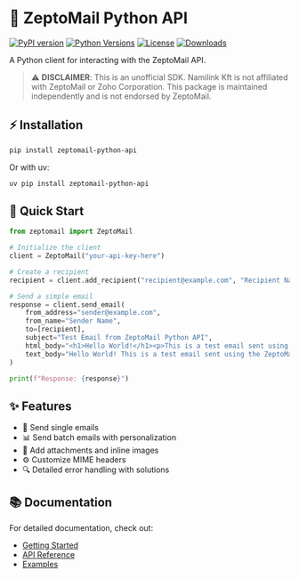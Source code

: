 # 📧 ZeptoMail Python API

[![PyPI version](https://img.shields.io/pypi/v/zeptomail-python-api.svg)](https://pypi.org/project/zeptomail-python-api/)
[![Python Versions](https://img.shields.io/pypi/pyversions/zeptomail-python-api.svg)](https://pypi.org/project/zeptomail-python-api/)
[![License](https://img.shields.io/github/license/NamiLinkLabs/zeptomail-python-api.svg)](https://github.com/NamiLinkLabs/zeptomail-python-api/blob/main/LICENSE)
[![Downloads](https://img.shields.io/pypi/dm/zeptomail-python-api.svg)](https://pypi.org/project/zeptomail-python-api/)

A Python client for interacting with the ZeptoMail API.

> ⚠️ **DISCLAIMER**: This is an unofficial SDK. Namilink Kft is not affiliated with ZeptoMail or Zoho Corporation. This package is maintained independently and is not endorsed by ZeptoMail.

## ⚡ Installation

```bash
pip install zeptomail-python-api
```

Or with uv:

```bash
uv pip install zeptomail-python-api
```

## 🚀 Quick Start

```python
from zeptomail import ZeptoMail

# Initialize the client
client = ZeptoMail("your-api-key-here")

# Create a recipient
recipient = client.add_recipient("recipient@example.com", "Recipient Name")

# Send a simple email
response = client.send_email(
    from_address="sender@example.com",
    from_name="Sender Name",
    to=[recipient],
    subject="Test Email from ZeptoMail Python API",
    html_body="<h1>Hello World!</h1><p>This is a test email sent using the ZeptoMail Python API.</p>",
    text_body="Hello World! This is a test email sent using the ZeptoMail Python API."
)

print(f"Response: {response}")
```

## ✨ Features

- 📨 Send single emails
- 📊 Send batch emails with personalization
- 📎 Add attachments and inline images
- ⚙️ Customize MIME headers
- 🔍 Detailed error handling with solutions

## 📚 Documentation

For detailed documentation, check out:

- [Getting Started](getting-started.md)
- [API Reference](api/client.md)
- [Examples](examples/basic-usage.md)
